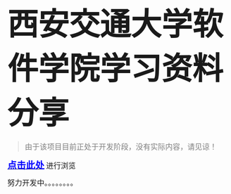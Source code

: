 [//]: # (# 西安交通大学软件学院学习资料分享)

[//]: # ()
[//]: # (> 由于该项目目前正处于开发阶段，没有实际内容，请见谅！)

[//]: # ()
[//]: # ([点击此处]&#40;https://l-m-s-f-x-s.github.io/#/README&#41;进行浏览)

[//]: # ()
[//]: # (努力开发中。。。。。。。。)
# <span style="font-size: 2.5em; font-weight: bold;">西安交通大学软件学院学习资料分享</span>

> <span style="font-size: 1.2em; font-weight: normal; color: gray;">由于该项目目前正处于开发阶段，没有实际内容，请见谅！</span>

[<span style="font-size: 1.5em; font-weight: bold; color: blue;">点击此处</span>](https://l-m-s-f-x-s.github.io/#/README) <span style="font-size: 1.2em;">进行浏览</span>

<span style="font-size: 1.2em; font-weight: lighter;">努力开发中。。。。。。。。</span>
